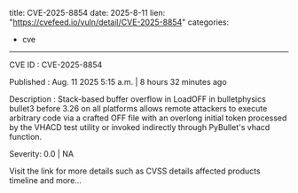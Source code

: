  
title: CVE-2025-8854
date: 2025-8-11
lien: "https://cvefeed.io/vuln/detail/CVE-2025-8854"
categories:
  - cve
---

CVE ID : CVE-2025-8854

Published :  Aug. 11
2025
5:15 a.m. | 8 hours
32 minutes ago

Description : Stack-based buffer overflow in LoadOFF in bulletphysics bullet3 before 3.26 on all platforms allows remote attackers to execute arbitrary code via a crafted OFF file with an overlong initial token processed by the VHACD test utility or invoked indirectly through PyBullet's vhacd function.

Severity: 0.0 | NA

Visit the link for more details
such as CVSS details
affected products
timeline
and more...
